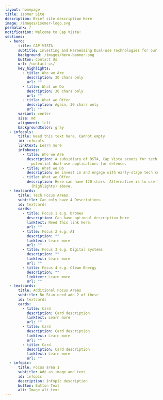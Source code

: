```yaml
---
layout: homepage
title: Isomer Site
description: Brief site description here
image: /images/isomer-logo.svg
permalink: /
notification: Welcome to Cap Vista!
sections:
  - hero:
      title: CAP VISTA
      subtitle: Investing and Harnessing Dual-use Technologies for our Future
      background: /images/hero-banner.png
      button: Contact Us
      url: /contact-us/
      key_highlights:
        - title: Who we Are
          description: 30 chars only
          url: ""
        - title: What we Do
          description: 30 chars only
          url: ""
        - title: What we Offer
          description: Again, 30 chars only
          url: ""
      variant: center
      size: md
      alignment: left
      backgroundColor: gray
  - infocols:
      title: Need this text here. Cannot empty.
      id: infocols
      linktext: Learn more
      infoboxes:
        - title: Who we Are
          description: A subsidiary of DSTA, Cap Vista scouts for tech companies with
            potential dual-use applications for defence.
        - title: What we Do
          description: We invest in and engage with early-stage tech companies.
        - title: What we Offer
          description: Here can have 120 chars. Alternative is to use the purple column
            (highlights) above.
  - textcards:
      title: Tech Focus Areas
      subtitle: Can only have 4 Descriptions
      id: textcards
      cards:
        - title: Focus 1 e.g. Drones
          description: Can have optional description here
          linktext: Need this link here.
          url: ""
        - title: Focus 2 e.g. AI
          description: ""
          linktext: Learn more
          url: ""
        - title: Focus 3 e.g. Digital Systems
          description: ""
          linktext: Learn more
          url: ""
        - title: Focus 4 e.g. Clean Energy
          description: ""
          linktext: Learn more
          url: ""
  - textcards:
      title: Additional Focus Areas
      subtitle: Bo Bian need add 2 of these
      id: textcards
      cards:
        - title: Card
          description: Card description
          linktext: Learn more
          url: ""
        - title: Card
          description: Card description
          linktext: Learn more
          url: ""
        - title: Card
          description: Card description
          linktext: Learn more
          url: ""
  - infopic:
      title: Focus area 1
      subtitle: Add an image and text
      id: infopic
      description: Infopic description
      button: Button Text
      alt: Image alt text
---
```

